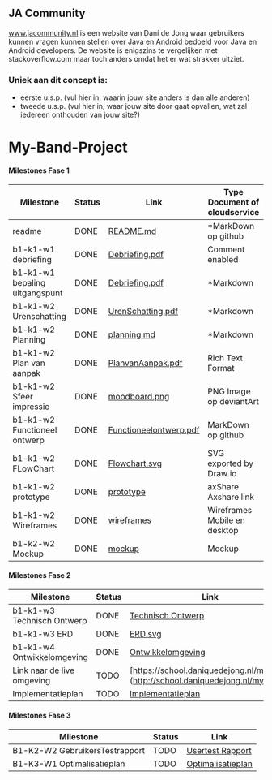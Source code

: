 ## JA Community
www.jacommunity.nl is een website van Daní de Jong waar gebruikers kunnen vragen kunnen stellen over Java en Android bedoeld voor Java en Android developers.
De website is enigszins te vergelijken met stackoverflow.com maar toch anders omdat het er wat strakker uitziet.

### Uniek aan dit concept is: 
 * eerste u.s.p. (vul hier in, waarin jouw site anders is dan alle anderen)
 * tweede u.s.p. (vul hier in, waar jouw site door gaat opvallen, wat zal iedereen onthouden van jouw site?)


# My-Band-Project

#### Milestones Fase 1
| Milestone                     |	Status |                      Link                    | Type Document of cloudservice               |
| ------------------------------| ------ | -------------------------------------------- | --------------------------------------------|
| readme	                      | DONE   |         [README.md](./README.md)                      |  *MarkDown op github               |
| b1-k1-w1 debriefing	          | DONE   |   [Debriefing.pdf](./docs/Debriefing.pdf)             |  Comment enabled                   |
| b1-k1-w1 bepaling uitgangspunt|	DONE   |   [Debriefing.pdf](./docs/Debriefing.pdf)             |  *Markdown                         |
| b1-k1-w2 Urenschatting	      | DONE	 |[UrenSchatting.pdf](./docs/UrenSchatting.pdf)          |  *Markdown                         |
| b1-k1-w2 Planning	            | DONE	 |     [planning.md](./docs/planning.md)              |  *Markdown                         |
| b1-k1-w2 Plan van aanpak	    | DONE   |  [PlanvanAanpak.pdf](./docs/PlanvanAanpak.pdf)     |	Rich Text Format                  |
| b1-k1-w2 Sfeer impressie	    | DONE   |  [moodboard.png](./docs/moodboard.png)                |	PNG Image op deviantArt           |
| b1-k1-w2 Functioneel ontwerp	| DONE   |[Functioneelontwerp.pdf](./docs/Functioneelontwerp.pdf)|	MarkDown op github                |
| b1-k1-w2 FLowChart	          | DONE   |  [Flowchart.svg](./docs/Flowchart.svg)                |	SVG exported by Draw.io           |
| b1-k1-w2 prototype	          | DONE   |  [prototype](http://school.daniquedejong.nl/myband/prototype/school.daniquedejong.nl/myband/)                                                     |	axShare	Axshare link              |
| b1-k1-w2 Wireframes	          | DONE   |  [wireframes](./docs/wireframes)            |	Wireframes Mobile en desktop          |
| b1-k2-w2 Mockup               | DONE   | [mockup](https://xd.adobe.com/view/f822c660-9b5c-4139-beab-dc9204da970c/) | Mockup |

#### Milestones Fase 2
| Milestone  | Status | Link |
| ------ |  ------ | ------ |
| b1-k1-w3 Technisch Ontwerp |  DONE |  [Technisch Ontwerp](./docs/TechnischOntwerp.pdf) |
| b1-k1-w3 ERD               |  DONE |  [ERD.svg](./docs/ERD.svg)  |
| b1-k1-w4 Ontwikkelomgeving |  DONE |  [Ontwikkelomgeving](./docs/Ontwikkelomgeving.pdf)|
| Link naar de live omgeving |  TODO |	[https://school.daniquedejong.nl/myband](http://school.daniquedejong.nl/myband) |
| Implementatieplan          |  TODO |  [Implementatieplan](./docs/implementatieplan.md) |

#### Milestones Fase 3
| Milestone  | Status | Link |
| ------ |  ------ | ------ |
| B1-K2-W2 GebruikersTestrapport | TODO |  [Usertest Rapport](./docs/Usertestrapport.pdf) |
| B1-K3-W1 Optimalisatieplan     | TODO |  [Optimalisatieplan](./docs/Optimalisatieplan.md) |
